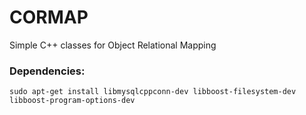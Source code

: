 # CORMAP
Simple C++ classes for Object Relational Mapping

### Dependencies:
`sudo apt-get install libmysqlcppconn-dev libboost-filesystem-dev libboost-program-options-dev`
